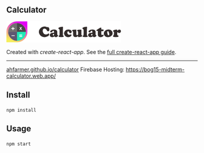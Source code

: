 Calculator
---
<img src="Logotype primary.png" width="60%" height="60%" />

Created with *create-react-app*. See the [full create-react-app guide](https://github.com/facebookincubator/create-react-app/blob/master/packages/react-scripts/template/README.md).

---

[ahfarmer.github.io/calculator](https://ahfarmer.github.io/calculator/)
Firebase Hosting: https://bog15-midterm-calculator.web.app/



Install
---

`npm install`



Usage
---

`npm start`
